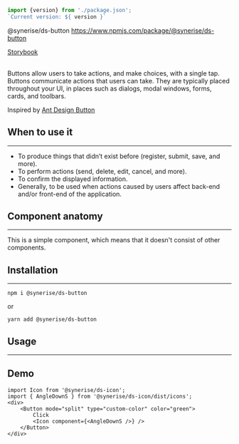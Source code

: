 ```js noeditor
import {version} from './package.json';
`Current version: ${ version }`
```

<div className="ds-package-info">
  @synerise/ds-button
  <a target="_blank" href="https://www.npmjs.com/package/@synerise/ds-button">https://www.npmjs.com/package/@synerise/ds-button</a>
</div>

<a target="_blank" href="/storybook-static/?path=/story/components-button--simple">Storybook</a>
<br />
<br />

Buttons allow users to take actions, and make choices, with a single tap. Buttons communicate actions that users can take. They are typically placed throughout your UI, in places such as dialogs, modal windows, forms, cards, and toolbars.

Inspired by [Ant Design Button](https://ant.design/components/button/)

## When to use it

---

- To produce things that didn’t exist before (register, submit, save, and more).
- To perform actions (send, delete, edit, cancel, and more).
- To confirm the displayed information.
- Generally, to be used when actions caused by users affect back-end and/or front-end of the application.

## Component anatomy

---

This is a simple component, which means that it doesn't consist of other components.

## Installation

---

```static
npm i @synerise/ds-button
```

or

```static
yarn add @synerise/ds-button
```

## Usage

---

## Demo

```
import Icon from '@synerise/ds-icon';
import { AngleDownS } from '@synerise/ds-icon/dist/icons';
<div>
    <Button mode="split" type="custom-color" color="green">
        Click
        <Icon component={<AngleDownS />} />
    </Button>
</div>
```
